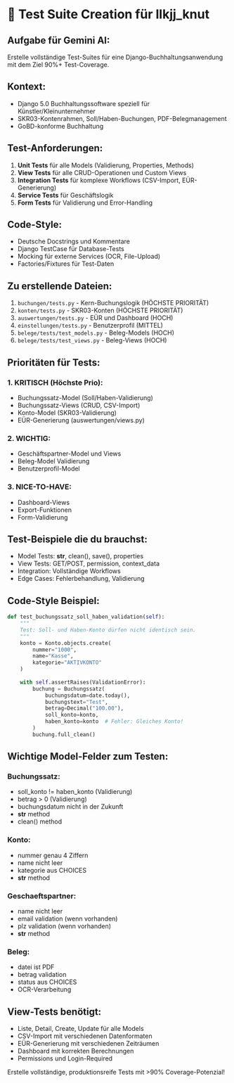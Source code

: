 # 🤖 Test Suite Creation für llkjj_knut

## Aufgabe für Gemini AI:
Erstelle vollständige Test-Suites für eine Django-Buchhaltungsanwendung mit dem Ziel 90%+ Test-Coverage.

## Kontext:
- Django 5.0 Buchhaltungssoftware speziell für Künstler/Kleinunternehmer
- SKR03-Kontenrahmen, Soll/Haben-Buchungen, PDF-Belegmanagement
- GoBD-konforme Buchhaltung

## Test-Anforderungen:
1. **Unit Tests** für alle Models (Validierung, Properties, Methods)
2. **View Tests** für alle CRUD-Operationen und Custom Views
3. **Integration Tests** für komplexe Workflows (CSV-Import, EÜR-Generierung)
4. **Service Tests** für Geschäftslogik
5. **Form Tests** für Validierung und Error-Handling

## Code-Style:
- Deutsche Docstrings und Kommentare
- Django TestCase für Database-Tests
- Mocking für externe Services (OCR, File-Upload)
- Factories/Fixtures für Test-Daten

## Zu erstellende Dateien:
1. `buchungen/tests.py` - Kern-Buchungslogik (HÖCHSTE PRIORITÄT)
2. `konten/tests.py` - SKR03-Konten (HÖCHSTE PRIORITÄT)
3. `auswertungen/tests.py` - EÜR und Dashboard (HOCH)
4. `einstellungen/tests.py` - Benutzerprofil (MITTEL)
5. `belege/tests/test_models.py` - Beleg-Models (HOCH)
6. `belege/tests/test_views.py` - Beleg-Views (HOCH)

## Prioritäten für Tests:

### 1. KRITISCH (Höchste Prio):
- Buchungssatz-Model (Soll/Haben-Validierung)
- Buchungssatz-Views (CRUD, CSV-Import)  
- Konto-Model (SKR03-Validierung)
- EÜR-Generierung (auswertungen/views.py)

### 2. WICHTIG:
- Geschäftspartner-Model und Views
- Beleg-Model Validierung
- Benutzerprofil-Model

### 3. NICE-TO-HAVE:
- Dashboard-Views
- Export-Funktionen
- Form-Validierung

## Test-Beispiele die du brauchst:
- Model Tests: __str__, clean(), save(), properties
- View Tests: GET/POST, permission, context_data
- Integration: Vollständige Workflows
- Edge Cases: Fehlerbehandlung, Validierung

## Code-Style Beispiel:
```python
def test_buchungssatz_soll_haben_validation(self):
    """
    Test: Soll- und Haben-Konto dürfen nicht identisch sein.
    """
    konto = Konto.objects.create(
        nummer="1000", 
        name="Kasse", 
        kategorie="AKTIVKONTO"
    )
    
    with self.assertRaises(ValidationError):
        buchung = Buchungssatz(
            buchungsdatum=date.today(),
            buchungstext="Test",
            betrag=Decimal("100.00"),
            soll_konto=konto,
            haben_konto=konto  # Fehler: Gleiches Konto!
        )
        buchung.full_clean()
```

## Wichtige Model-Felder zum Testen:

### Buchungssatz:
- soll_konto != haben_konto (Validierung)
- betrag > 0 (Validierung)  
- buchungsdatum nicht in der Zukunft
- __str__ method
- clean() method

### Konto:
- nummer genau 4 Ziffern
- name nicht leer
- kategorie aus CHOICES
- __str__ method

### Geschaeftspartner:
- name nicht leer
- email validation (wenn vorhanden)
- plz validation (wenn vorhanden)
- __str__ method

### Beleg:
- datei ist PDF
- betrag validation
- status aus CHOICES
- OCR-Verarbeitung

## View-Tests benötigt:
- Liste, Detail, Create, Update für alle Models
- CSV-Import mit verschiedenen Datenformaten
- EÜR-Generierung mit verschiedenen Zeiträumen
- Dashboard mit korrekten Berechnungen
- Permissions und Login-Required

Erstelle vollständige, produktionsreife Tests mit >90% Coverage-Potenzial!
